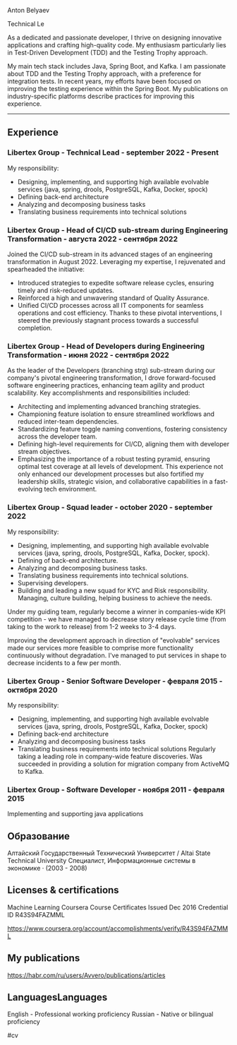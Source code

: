 Anton Belyaev

Technical Le

As a dedicated and passionate developer, I thrive on designing innovative applications and crafting high-quality code. My enthusiasm particularly lies in Test-Driven Development (TDD) and the Testing Trophy approach.

My main tech stack includes Java, Spring Boot, and Kafka. I am passionate about TDD and the Testing Trophy approach, with a preference for integration tests. In recent years, my efforts have been focused on improving the testing experience within the Spring Boot. My publications on industry-specific platforms describe practices for improving this experience.

-----

## Experience

### Libertex Group - Technical Lead - september 2022 - Present

My responsibility:
- Designing, implementing, and supporting high available evolvable services (java, spring, drools, PostgreSQL, Kafka, Docker, spock)
- Defining back-end architecture
- Analyzing and decomposing business tasks
- Translating business requirements into technical solutions

### Libertex Group - Head of CI/CD sub-stream during Engineering Transformation - августа 2022 - сентября 2022
Joined the CI/CD sub-stream in its advanced stages of an engineering transformation in August 2022. Leveraging my expertise, I rejuvenated and spearheaded the initiative:
- Introduced strategies to expedite software release cycles, ensuring timely and risk-reduced updates.
- Reinforced a high and unwavering standard of Quality Assurance.
- Unified CI/CD processes across all IT components for seamless operations and cost efficiency.
Thanks to these pivotal interventions, I steered the previously stagnant process towards a successful completion.

### Libertex Group - Head of Developers during Engineering Transformation - июня 2022 - сентября 2022
As the leader of the Developers (branching strg) sub-stream during our company's pivotal engineering transformation, I drove forward-focused software engineering practices, enhancing team agility and product scalability.
Key accomplishments and responsibilities included:
- Architecting and implementing advanced branching strategies.
- Championing feature isolation to ensure streamlined workflows and reduced inter-team dependencies.
- Standardizing feature toggle naming conventions, fostering consistency across the developer team.
- Defining high-level requirements for CI/CD, aligning them with developer stream objectives.
- Emphasizing the importance of a robust testing pyramid, ensuring optimal test coverage at all levels of development.
This experience not only enhanced our development processes but also fortified my leadership skills, strategic vision, and collaborative capabilities in a fast-evolving tech environment.

### Libertex Group - Squad leader - october 2020 - september 2022

My responsibility:
- Designing, implementing, and supporting high available evolvable services (java, spring, drools, PostgreSQL, Kafka, Docker, spock).
- Defining of back-end architecture.
- Analyzing and decomposing business tasks.
- Translating business requirements into technical solutions.
- Supervising developers.
- Building and leading a new squad for KYC and Risk responsibility. Managing, culture building, helping business to achieve the needs.

Under my guiding team, regularly become a winner in companies-wide KPI competition - we have managed to decrease story release cycle time (from taking to the work to release) from 1-2 weeks to 3-4 days.

Improving the development approach in direction of "evolvable" services made our services more feasible to comprise more functionality continuously without degradation. I've managed to put services in shape to decrease incidents to a few per month.

### Libertex Group - Senior Software Developer - февраля 2015 - октября 2020

My responsibility:
- Designing, implementing, and supporting high available evolvable services (java, spring, drools, PostgreSQL, Kafka, Docker, spock)
- Defining back-end architecture
- Analyzing and decomposing business tasks
- Translating business requirements into technical solutions
Regularly taking a leading role in company-wide feature discoveries. Was succeeded in providing a solution for migration company from ActiveMQ to Kafka.

### Libertex Group - Software Developer - ноября 2011 - февраля 2015

Implementing and supporting java applications

## Образование
Алтайский Государственный Технический Университет / Altai State Technical University
Специалист, Информационные системы в экономике · (2003 - 2008)

## Licenses & certifications

Machine Learning
Coursera Course Certificates
Issued Dec 2016
Credential ID R43S94FAZMML

https://www.coursera.org/account/accomplishments/verify/R43S94FAZMML

## My publications

https://habr.com/ru/users/Avvero/publications/articles

## LanguagesLanguages

English - Professional working proficiency
Russian - Native or bilingual proficiency

#cv